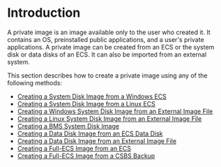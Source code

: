 # Introduction<a name="EN-US_TOPIC_0013901628"></a>

A private image is an image available only to the user who created it. It contains an OS, preinstalled public applications, and a user's private applications. A private image can be created from an ECS or the system disk or data disks of an ECS. It can also be imported from an external system.

This section describes how to create a private image using any of the following methods:

-   [Creating a System Disk Image from a Windows ECS](creating-a-system-disk-image-from-a-windows-ecs.md)
-   [Creating a System Disk Image from a Linux ECS](creating-a-system-disk-image-from-a-linux-ecs.md)
-   [Creating a Windows System Disk Image from an External Image File](creating-a-windows-system-disk-image-from-an-external-image-file.md)
-   [Creating a Linux System Disk Image from an External Image File](creating-a-linux-system-disk-image-from-an-external-image-file.md)
-   [Creating a BMS System Disk Image](creating-a-bms-system-disk-image.md)
-   [Creating a Data Disk Image from an ECS Data Disk](creating-a-data-disk-image-from-an-ecs-data-disk.md)
-   [Creating a Data Disk Image from an External Image File](creating-a-data-disk-image-from-an-external-image-file.md)
-   [Creating a Full-ECS Image from an ECS](creating-a-full-ecs-image-from-an-ecs.md)
-   [Creating a Full-ECS Image from a CSBS Backup](creating-a-full-ecs-image-from-a-csbs-backup.md)

